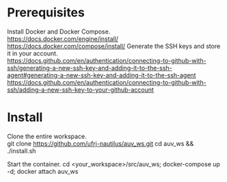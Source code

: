 # Prerequisites
Install Docker and Docker Compose.<br />
<https://docs.docker.com/engine/install/><br />
<https://docs.docker.com/compose/install/>
Generate the SSH keys and store it in your account.<br />
<https://docs.github.com/en/authentication/connecting-to-github-with-ssh/generating-a-new-ssh-key-and-adding-it-to-the-ssh-agent#generating-a-new-ssh-key-and-adding-it-to-the-ssh-agent><br />
<https://docs.github.com/en/authentication/connecting-to-github-with-ssh/adding-a-new-ssh-key-to-your-github-account>
# Install
Clone the entire workspace.    
    git clone https://github.com/ufrj-nautilus/auv_ws.git
    cd auv_ws && ./install.sh

Start the container.
    cd <your_workspace>/src/auv_ws; docker-compose up -d; docker attach auv_ws
